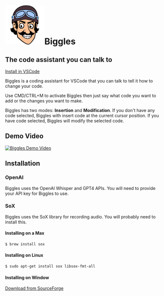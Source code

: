 <h1><img src="assets/biggles-logo-128.png" />Biggles</h1>
<h2>The code assistant you can talk to</h2>

[Install in VSCode](https://marketplace.visualstudio.com/items?itemName=Biggles.biggles)

Biggles is a coding assistant for VSCode that you can talk to tell it how to change your code.

Use CMD/CTRL+M to activate Biggles then just say what code you want to add or the changes you want to make.

Biggles has two modes: **Insertion** and **Modification**. If you don't have any code selected, Biggles with insert code at the current cursor position. If you have code selected, Biggles will modify the selected code.

## Demo Video

[![Biggles Demo Video](https://img.youtube.com/vi/6NSplhZ0DlY/0.jpg)](https://www.youtube.com/watch?v=6NSplhZ0DlY)

## Installation

### OpenAI

Biggles uses the OpenAI Whisper and GPT4 APIs. You will need to provide your API key for Biggles to use.

### SoX

Biggles uses the SoX library for recording audio. You will probably need to install this.

#### Installing on a Max

```bash
$ brew install sox
```

#### Installing on Linux

```bash
$ sudo apt-get install sox libsox-fmt-all
```

#### Installing on Window

[Download from SourceForge](https://sourceforge.net/projects/sox/)

